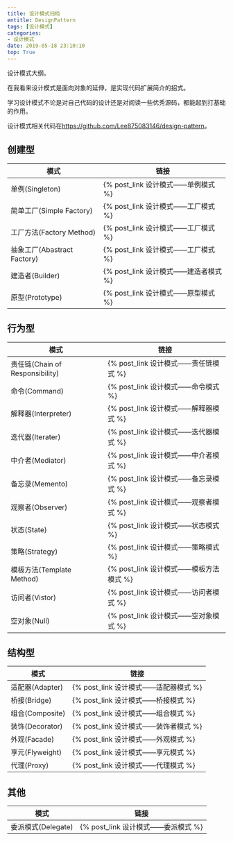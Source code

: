 ```yaml
---
title: 设计模式归档
entitle: DesignPattern
tags: [设计模式]
categories:
- 设计模式
date: 2019-05-18 23:10:10
top: True
---
```

设计模式大纲。
<!--more-->

在我看来设计模式是面向对象的延伸，是实现代码扩展简介的招式。

学习设计模式不论是对自己代码的设计还是对阅读一些优秀源码，都能起到打基础的作用。

设计模式相关代码在<https://github.com/Lee875083146/design-pattern>。

## 创建型

模式|链接
-|-
单例(Singleton)|{% post_link  设计模式——单例模式 %}
简单工厂(Simple Factory)|{% post_link  设计模式——工厂模式 %}
工厂方法(Factory Method)|{% post_link  设计模式——工厂模式 %}
抽象工厂(Abastract Factory)|{% post_link  设计模式——工厂模式 %}
建造者(Builder)|{% post_link  设计模式——建造者模式 %}
原型(Prototype)|{% post_link  设计模式——原型模式 %}


## 行为型

模式|链接
-|-
责任链(Chain of Responsibility)|{% post_link  设计模式——责任链模式 %}
命令(Command)|{% post_link  设计模式——命令模式 %}
解释器(Interpreter)|{% post_link  设计模式——解释器模式 %}
迭代器(Iterater)|{% post_link  设计模式——迭代器模式 %}
中介者(Mediator)|{% post_link  设计模式——中介者模式 %}
备忘录(Memento)|{% post_link  设计模式——备忘录模式 %}
观察者(Observer)|{% post_link  设计模式——观察者模式 %}
状态(State)|{% post_link  设计模式——状态模式 %}
策略(Strategy)|{% post_link  设计模式——策略模式 %}
模板方法(Template Method)|{% post_link  设计模式——模板方法模式 %}
访问者(Vistor)|{% post_link  设计模式——访问者模式 %}
空对象(Null)|{% post_link  设计模式——空对象模式 %}

## 结构型

模式|链接
-|-
适配器(Adapter)|{% post_link  设计模式——适配器模式 %}
桥接(Bridge)|{% post_link  设计模式——桥接模式 %}
组合(Composite)|{% post_link  设计模式——组合模式 %}
装饰(Decorator)|{% post_link  设计模式——装饰者模式 %}
外观(Facade)|{% post_link  设计模式——外观模式 %}
享元(Flyweight)|{% post_link  设计模式——享元模式 %}
代理(Proxy)|{% post_link  设计模式——代理模式 %}


## 其他

模式|链接
-|-
委派模式(Delegate)|{% post_link  设计模式——委派模式 %}
